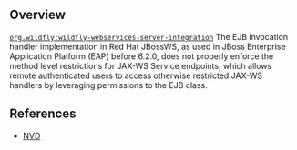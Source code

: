 ## Overview
[`org.wildfly:wildfly-webservices-server-integration`](http://search.maven.org/#search%7Cga%7C1%7Ca%3A%22wildfly-webservices-server-integration%22)
The EJB invocation handler implementation in Red Hat JBossWS, as used in JBoss Enterprise Application Platform (EAP) before 6.2.0, does not properly enforce the method level restrictions for JAX-WS Service endpoints, which allows remote authenticated users to access otherwise restricted JAX-WS handlers by leveraging permissions to the EJB class.

## References
- [NVD](https://web.nvd.nist.gov/view/vuln/detail?vulnId=CVE-2013-2133)